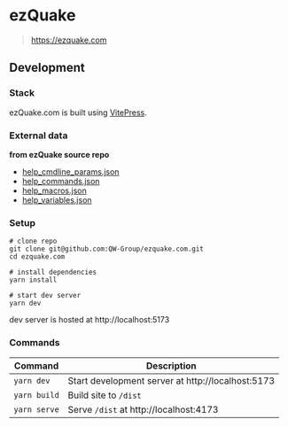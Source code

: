 # ezQuake

> https://ezquake.com

## Development

### Stack

ezQuake.com is built using [VitePress](https://vitepress.vuejs.org/).

### External data

**from ezQuake source repo**
* [help_cmdline_params.json](https://github.com/QW-Group/ezquake-source/blob/master/help_cmdline_params.json)
* [help_commands.json](https://github.com/QW-Group/ezquake-source/blob/master/help_commands.json)
* [help_macros.json](https://github.com/QW-Group/ezquake-source/blob/master/help_macros.json)
* [help_variables.json](https://github.com/QW-Group/ezquake-source/blob/master/help_variables.json)

### Setup

```shell
# clone repo
git clone git@github.com:QW-Group/ezquake.com.git
cd ezquake.com

# install dependencies
yarn install

# start dev server
yarn dev
```

dev server is hosted at http://localhost:5173

### Commands

| Command      | Description                                       |
|--------------|---------------------------------------------------|
| `yarn dev`   | Start development server at http://localhost:5173 |
| `yarn build` | Build site to `/dist`                             |
| `yarn serve` | Serve `/dist` at http://localhost:4173            |
